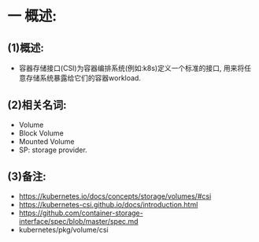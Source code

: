# 一 概述:
## (1)概述:
- 容器存储接口(CSI)为容器编排系统(例如:k8s)定义一个标准的接口, 用来将任意存储系统暴露给它们的容器workload.

## (2)相关名词:
- Volume
- Block Volume
- Mounted Volume
- SP: storage provider.

## (3)备注:
- https://kubernetes.io/docs/concepts/storage/volumes/#csi
- https://kubernetes-csi.github.io/docs/introduction.html
- https://github.com/container-storage-interface/spec/blob/master/spec.md
- kubernetes/pkg/volume/csi
